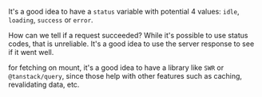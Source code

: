 It's a good idea to have a `status` variable with potential 4 values: `idle`, `loading`, `success` or `error`.

How can we tell if a request succeeded? While it's possible to use status codes, that is unreliable. It's a good idea to use the server response to see if it went well.


for fetching on mount, it's a good idea to have a library like `SWR` or `@tanstack/query`, since those help with other features such as caching, revalidating data, etc.